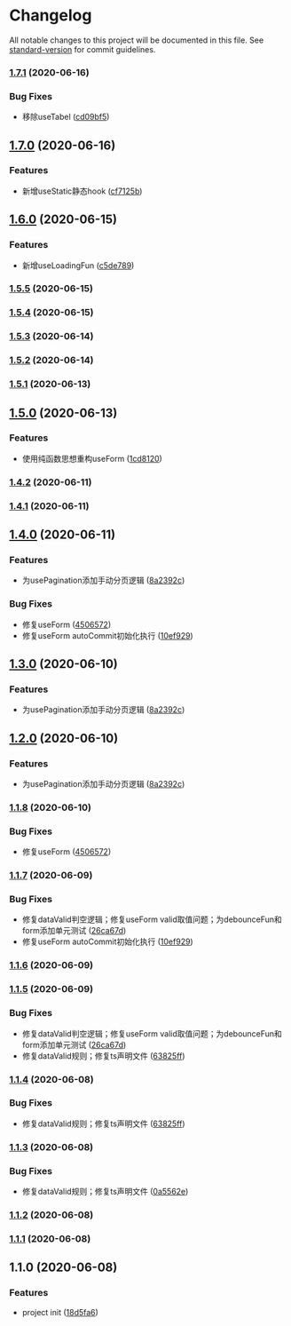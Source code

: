 # Changelog

All notable changes to this project will be documented in this file. See [standard-version](https://github.com/conventional-changelog/standard-version) for commit guidelines.

### [1.7.1](https://github.com/WARJY/Chooks/compare/v1.7.0...v1.7.1) (2020-06-16)


### Bug Fixes

* 移除useTabel ([cd09bf5](https://github.com/WARJY/Chooks/commit/cd09bf544173d8a4d9157c5b7c0350bdfe184eba))

## [1.7.0](https://github.com/WARJY/Chooks/compare/v1.6.0...v1.7.0) (2020-06-16)


### Features

* 新增useStatic静态hook ([cf7125b](https://github.com/WARJY/Chooks/commit/cf7125b58aa047f3796db568675214171be07381))

## [1.6.0](https://github.com/WARJY/Chooks/compare/v1.5.5...v1.6.0) (2020-06-15)


### Features

* 新增useLoadingFun ([c5de789](https://github.com/WARJY/Chooks/commit/c5de789cd41867a00a384564fb9352875baa2a5f))

### [1.5.5](https://github.com/WARJY/Chooks/compare/v1.5.4...v1.5.5) (2020-06-15)

### [1.5.4](https://github.com/WARJY/Chooks/compare/v1.5.3...v1.5.4) (2020-06-15)

### [1.5.3](https://github.com/WARJY/Chooks/compare/v1.5.2...v1.5.3) (2020-06-14)

### [1.5.2](https://github.com/WARJY/Chooks/compare/v1.5.1...v1.5.2) (2020-06-14)

### [1.5.1](https://github.com/WARJY/Chooks/compare/v1.5.0...v1.5.1) (2020-06-13)

## [1.5.0](https://github.com/WARJY/Chooks/compare/v1.4.2...v1.5.0) (2020-06-13)


### Features

* 使用纯函数思想重构useForm ([1cd8120](https://github.com/WARJY/Chooks/commit/1cd8120c139ecdaadf79c8cd3bf78fbef6fa44e4))

### [1.4.2](https://github.com/WARJY/Chooks/compare/v1.3.0...v1.4.2) (2020-06-11)

### [1.4.1](https://github.com/WARJY/Chooks/compare/v1.4.0...v1.4.1) (2020-06-11)

## [1.4.0](https://github.com/WARJY/Chooks/compare/v1.1.6...v1.4.0) (2020-06-11)


### Features

* 为usePagination添加手动分页逻辑 ([8a2392c](https://github.com/WARJY/Chooks/commit/8a2392c322cb6f8ecfef781e0e3dd6c6177bc761))


### Bug Fixes

* 修复useForm ([4506572](https://github.com/WARJY/Chooks/commit/45065721c976a9712a72a292735d9da337ead943))
* 修复useForm autoCommit初始化执行 ([10ef929](https://github.com/WARJY/Chooks/commit/10ef9296217f7ab17d46b60b406409a956d9527a))

## [1.3.0](https://github.com/WARJY/Chooks/compare/v1.1.8...v1.3.0) (2020-06-10)


### Features

* 为usePagination添加手动分页逻辑 ([8a2392c](https://github.com/WARJY/Chooks/commit/8a2392c322cb6f8ecfef781e0e3dd6c6177bc761))

## [1.2.0](https://github.com/WARJY/Chooks/compare/v1.1.8...v1.2.0) (2020-06-10)


### Features

* 为usePagination添加手动分页逻辑 ([8a2392c](https://github.com/WARJY/Chooks/commit/8a2392c322cb6f8ecfef781e0e3dd6c6177bc761))

### [1.1.8](https://github.com/WARJY/Chooks/compare/v1.1.7...v1.1.8) (2020-06-10)


### Bug Fixes

* 修复useForm ([4506572](https://github.com/WARJY/Chooks/commit/45065721c976a9712a72a292735d9da337ead943))

### [1.1.7](https://github.com/WARJY/Chooks/compare/v1.1.4...v1.1.7) (2020-06-09)


### Bug Fixes

* 修复dataValid判空逻辑；修复useForm valid取值问题；为debounceFun和form添加单元测试 ([26ca67d](https://github.com/WARJY/Chooks/commit/26ca67d8b995159f5f98a89eb42d2fc14bb51d42))
* 修复useForm autoCommit初始化执行 ([10ef929](https://github.com/WARJY/Chooks/commit/10ef9296217f7ab17d46b60b406409a956d9527a))

### [1.1.6](https://github.com/WARJY/Chooks/compare/v1.1.5...v1.1.6) (2020-06-09)

### [1.1.5](https://github.com/WARJY/Chooks/compare/v1.1.2...v1.1.5) (2020-06-09)


### Bug Fixes

* 修复dataValid判空逻辑；修复useForm valid取值问题；为debounceFun和form添加单元测试 ([26ca67d](https://github.com/WARJY/Chooks/commit/26ca67d8b995159f5f98a89eb42d2fc14bb51d42))
* 修复dataValid规则；修复ts声明文件 ([63825ff](https://github.com/WARJY/Chooks/commit/63825ff454f06185aad5a4c04db4714c4ad862c4))

### [1.1.4](https://github.com/WARJY/Chooks/compare/v1.1.2...v1.1.4) (2020-06-08)


### Bug Fixes

* 修复dataValid规则；修复ts声明文件 ([63825ff](https://github.com/WARJY/Chooks/commit/63825ff454f06185aad5a4c04db4714c4ad862c4))

### [1.1.3](https://github.com/WARJY/Chooks/compare/v1.1.2...v1.1.3) (2020-06-08)


### Bug Fixes

* 修复dataValid规则；修复ts声明文件 ([0a5562e](https://github.com/WARJY/Chooks/commit/0a5562e5181bf39381734258d1aa2b11fc0ae2c1))

### [1.1.2](https://github.com/WARJY/Chooks/compare/v1.1.1...v1.1.2) (2020-06-08)

### [1.1.1](https://github.com/WARJY/Chooks/compare/v1.1.0...v1.1.1) (2020-06-08)

## 1.1.0 (2020-06-08)


### Features

* project init ([18d5fa6](https://github.com/WARJY/Chooks/commit/18d5fa6d7d313e601ff04b50400fa41e41498789))
